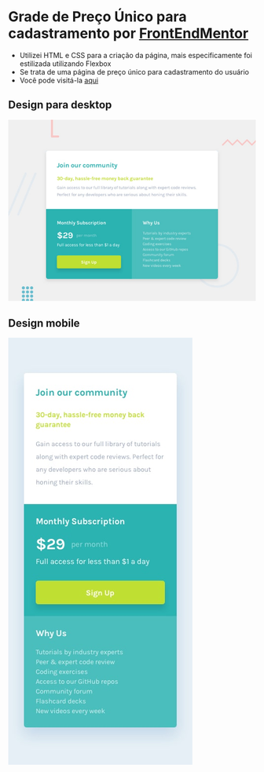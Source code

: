 # Grade de Preço Único para cadastramento por [FrontEndMentor](https://www.frontendmentor.io/home)
- Utilizei HTML e CSS para a criação da página, mais especificamente foi estilizada utilizando Flexbox
- Se trata de uma página de preço único para cadastramento do usuário
- Você pode visitá-la [aqui](https://e-mendesjr.github.io/pricegrid-frontendmentor/)

## Design para desktop

![Design Para Desktop](design/desktop-preview.jpg)

## Design mobile 

![Design Para Mobile](design/mobile-design.jpg)

